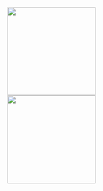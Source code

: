 <a href="https://github.com/AugustoPietro/github-readme-stats">
  <img height=200 align="center" src="https://github-readme-stats.vercel.app/api?username=AugustoPietro&&card_width=320&theme=tokyonight" />
</a>
<br>
<a href="https://github.com/AugustoPietro/convoychat">
  <img height=200 align="center" src="https://github-readme-stats.vercel.app/api/top-langs/?username=AugustoPietro&layout=compact&theme=tokyonight" />
</a>
